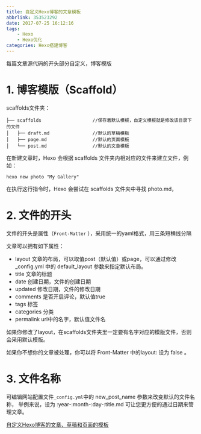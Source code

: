 ```yaml
---
title: 自定义Hexo博客的文章模板
abbrlink: 353523292
date: 2017-07-25 16:12:16
tags: 
    - Hexo
    - Hexo优化
categories: Hexo搭建博客
---
```

每篇文章源代码的开头部分自定义，博客模版
<!-- more -->
# 1. 博客模版（Scaffold）

scaffolds文件夹：
```
├── scaffolds					//保存着默认模板，自定义模板就是修改该目录下的文件
│   ├── draft.md 				//默认的草稿模板
│   ├── page.md 				//默认的页面模板
│   └── post.md 				//默认的文章模板
```

在新建文章时，Hexo 会根据 scaffolds 文件夹内相对应的文件来建立文件，例如：

```
hexo new photo "My Gallery"
```
在执行这行指令时，Hexo 会尝试在 scaffolds 文件夹中寻找 photo.md，

# 2. 文件的开头

文件的开头是属性（`Front-Matter` ），采用统一的yaml格式，用三条短横线分隔

文章可以拥有如下属性：
- layout  文章的布局，可以取值post（默认值）或page，可以通过修改 _config.yml 中的 default_layout 参数来指定默认布局。
- title	文章的标题
- date	创建日期，文件的创建日期
- updated	修改日期，文件的修改日期
- comments	是否开启评论，默认值true
- tags	标签
- categories	分类
- permalink	url中的名字，默认值文件名


如果你修改了layout，在scaffolds文件夹里一定要有名字对应的模版文件，否则会采用默认模版。

如果你不想你的文章被处理，你可以将 Front-Matter 中的layout: 设为 false 。


# 3. 文件名称

可编辑网站配置文件`_config.yml`中的 new_post_name 参数来改变默认的文件名称，
举例来说，设为 :year-:month-:day-:title.md 可让您更方便的通过日期来管理文章。


[自定义Hexo博客的文章、草稿和页面的模板](http://blog.xinspace.space/2016/04/11/%E8%87%AA%E5%AE%9A%E4%B9%89Hexo%E5%8D%9A%E5%AE%A2%E7%9A%84%E6%96%87%E7%AB%A0%E3%80%81%E8%8D%89%E7%A8%BF%E5%92%8C%E9%A1%B5%E9%9D%A2%E7%9A%84%E6%A8%A1%E6%9D%BF/)
